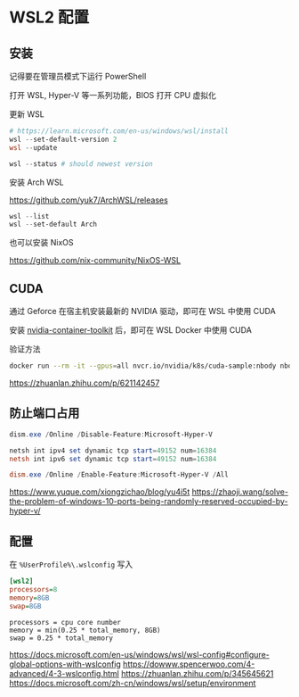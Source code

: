 # WSL2 配置

## 安装

记得要在管理员模式下运行 PowerShell

打开 WSL, Hyper-V 等一系列功能，BIOS 打开 CPU 虚拟化

更新 WSL

```powershell
# https://learn.microsoft.com/en-us/windows/wsl/install
wsl --set-default-version 2
wsl --update

wsl --status # should newest version
```

安装 Arch WSL

<https://github.com/yuk7/ArchWSL/releases>

```powershell
wsl --list
wsl --set-default Arch
```

也可以安装 NixOS

<https://github.com/nix-community/NixOS-WSL>

## CUDA

通过 Geforce 在宿主机安装最新的 NVIDIA 驱动，即可在 WSL 中使用 CUDA

安装 [nvidia-container-toolkit](https://aur.archlinux.org/packages/nvidia-container-toolkit) 后，即可在 WSL Docker 中使用 CUDA

验证方法

```sh
docker run --rm -it --gpus=all nvcr.io/nvidia/k8s/cuda-sample:nbody nbody -gpu -benchmark
```

<https://zhuanlan.zhihu.com/p/621142457>

## 防止端口占用

```powershell
dism.exe /Online /Disable-Feature:Microsoft-Hyper-V

netsh int ipv4 set dynamic tcp start=49152 num=16384
netsh int ipv6 set dynamic tcp start=49152 num=16384

dism.exe /Online /Enable-Feature:Microsoft-Hyper-V /All
```

<https://www.yuque.com/xiongzichao/blog/yu4i5t>
<https://zhaoji.wang/solve-the-problem-of-windows-10-ports-being-randomly-reserved-occupied-by-hyper-v/>

## 配置

在 `%UserProfile%\.wslconfig` 写入

```ini
[wsl2]
processors=8
memory=8GB
swap=8GB
```

```plaintext
processors = cpu core number
memory = min(0.25 * total_memory, 8GB)
swap = 0.25 * total_memory
```

<https://docs.microsoft.com/en-us/windows/wsl/wsl-config#configure-global-options-with-wslconfig>
<https://dowww.spencerwoo.com/4-advanced/4-3-wslconfig.html>
<https://zhuanlan.zhihu.com/p/345645621>
<https://docs.microsoft.com/zh-cn/windows/wsl/setup/environment>
